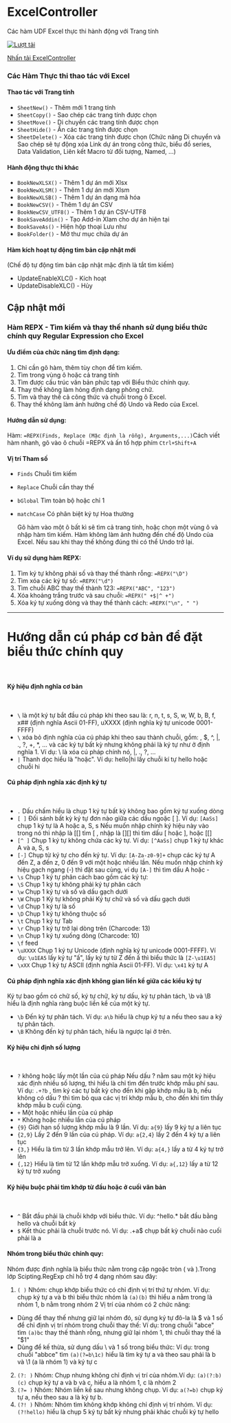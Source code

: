 # ExcelController
 Các hàm UDF Excel thực thi hành động với Trang tính

[![Lượt tải](https://img.shields.io/github/downloads/SanbiVN/ExcelController/total.svg)](https://github.com/SanbiVN/ExcelController/releases/download/excel_controller/ExcelController_v1.43.xlam) 

[Nhấn tải ExcelController](https://github.com/SanbiVN/ExcelController/releases/download/excel_controller/ExcelController_v1.43.xlam)



### Các Hàm Thực thi thao tác với Excel

#### Thao tác với Trang tính ​
- ```SheetNew()``` - Thêm mới 1 trang tính
- ```SheetCopy()``` - Sao chép các trang tính được chọn
- ```SheetMove()``` - Di chuyển các trang tính được chọn
- ```SheetHide()``` - Ẩn các trang tính được chọn
- ```SheetDelete()``` - Xóa các trang tính được chọn
(Chức năng Di chuyển và Sao chép sẽ tự động xóa Link dự án trong công thức, biểu đồ series, Data Validation, Liên kết Macro từ đối tượng, Named, ...)

#### Hành động thực thi khác ​
- ```BookNewXLSX()``` - Thêm 1 dự án mới Xlsx
- ```BookNewXLSM()``` - Thêm 1 dự án mới Xlsm
- ```BookNewXLSB()``` - Thêm 1 dự án dạng mã hóa
- ```BookNewCSV()``` - Thêm 1 dự án CSV
- ```BookNewCSV_UTF8()``` - Thêm 1 dự án CSV-UTF8
- ```BookSaveAddin()``` - Tạo Add-in Xlam cho dự án hiện tại
- ```BookSaveAs()``` - Hiện hộp thoại Lưu như
- ```BookFolder()``` - Mở thư mục chứa dự án
​
#### Hàm kích hoạt tự động tìm bản cập nhật mới ​
(Chế độ tự động tìm bản cập nhật mặc định là tắt tìm kiếm)​
- UpdateEnableXLC() - Kích hoạt
- UpdateDisableXLC() - Hủy

## Cập nhật mới

### Hàm REPX - Tìm kiếm và thay thế nhanh sử dụng biểu thức chính quy Regular Expression cho Excel

#### Ưu điểm của chức năng tìm định dạng:​

1. Chỉ cần gõ hàm, thêm tùy chọn để tìm kiếm.​
2. Tìm trong vùng ô hoặc cả trang tính​
3. Tìm được cấu trúc văn bản phức tạp với Biểu thức chính quy.​
4. Thay thế không làm hỏng định dạng phông chữ.​
5. Tìm và thay thế cả công thức và chuỗi trong ô Excel.​
6. Thay thế không làm ảnh hưởng chế độ Undo và Redo của Excel.​

   
#### Hướng dẫn sử dụng:
Hàm: ```=REPX(Finds, Replace (Mặc định là rỗng), Arguments,...)​```
Cách viết hàm nhanh, gõ vào ô chuỗi =REPX và ấn tổ hợp phím ```Ctrl+Shift+A​```

#### Vị trí	Tham số
- ```Finds```	Chuỗi tìm kiếm
- ```Replace```	Chuỗi cần thay thế
- ```bGlobal```	Tìm toàn bộ hoặc chỉ 1
- ```matchCase```	Có phân biệt ký tự Hoa thường

  Gõ hàm vào một ô bất kì sẽ tìm cả trang tính, hoặc chọn một vùng ô và nhập hàm tìm kiếm.
Hàm không làm ảnh hưởng đến chế độ Undo của Excel. Nếu sau khi thay thế không đúng thì có thể Undo trở lại.

#### Ví dụ sử dụng hàm REPX:
1. Tìm ký tự không phải số và thay thế thành rỗng: ```=REPX("\D")​```
2. Tìm xóa các ký tự số: ```=REPX("\d")​```
3. Tìm chuỗi ABC thay thế thành 123: ```=REPX("ABC", "123")​```
4. Xóa khoảng trắng trước và sau chuỗi: ```=REPX(" +$|^ +")​```
5. Xóa ký tự xuống dòng và thay thế thành cách: ```=REPX("\n", " ")​```

--------------------------------------------------------------------------------------------------------------------------
# Hướng dẫn cú pháp cơ bản để đặt biểu thức chính quy
​
#### Ký hiệu định nghĩa cơ bản​
​
- ```\``` là một ký tự bắt đầu cú pháp khi theo sau là: r, n, t, s, S, w, W, b, B, f, x## (định nghĩa Ascii 01-FF), uXXXX (định nghĩa ký tự unicode 0001-FFFF)​
- ```\``` xóa bỏ định nghĩa của cú pháp khi theo sau thành chuỗi, gồm: \, $, ^, |, ., ?, +, *, ... và các ký tự bất kỳ nhưng không phải là ký tự như ở định nghĩa 1.​
  Ví dụ: \\ là xóa cú pháp chính nó, \|, \., \?, ...​
- ```|``` Thanh dọc hiểu là "hoặc". Ví dụ: hello|hi lấy chuỗi kí tự hello hoặc chuỗi hi​
​
#### Cú pháp định nghĩa xác định ký tự​
​
- ```.``` Dấu chấm hiểu là chụp 1 ký tự bất kỳ không bao gồm ký tự xuống dòng​
- ```[ ]``` Đối sánh bất kỳ ký tự đơn nào giữa các dấu ngoặc [ ]. Ví dụ: ```[AaSs]``` chụp 1 ký tự là A hoặc a, S, s​
   Nếu muốn nhập chính ký hiệu này vào trong nó thì nhập là [[] tìm [ , nhập là [][] thì tìm dấu [ hoặc ], hoặc [\[]​
- ```[^ ]``` Chụp 1 ký tự không chứa các ký tự. Ví dụ: ```[^AaSs]``` chụp 1 ký tự khác A và a, S, s​
- ```[-]``` Chụp từ ký tự cho đến ký tự. Ví dụ: ```[A-Za-z0-9]+``` chụp các ký tự A đến Z, a đến z, 0 đến 9 với một hoặc nhiều lần.​
  Nếu muốn nhập chính ký hiệu gạch ngang (-) thì đặt sau cùng, ví dụ ```[A-]``` thì tìm dấu A hoặc -​
- ```\s``` Chụp 1 ký tự phân cách bao gồm các ký tự:​
- ```\S``` Chụp 1 ký tự không phải ký tự phân cách​
- ```\w``` Chụp 1 ký tự và số và dấu gạch dưới​
- ```\W``` Chụp 1 Ký tự không phải Ký tự chữ và số và dấu gạch dưới​
- ```\d``` Chụp 1 ký tự là số​
- ```\D``` Chụp 1 ký tự không thuộc số​
- ```\t``` Chụp 1 ký tự Tab​
- ```\r``` Chụp 1 ký tự trở lại dòng trên (Charcode: 13)​
- ```\n``` Chụp 1 ký tự xuống dòng (Charcode: 10)​
- ```\f``` feed​
- ```\uXXXX``` Chụp 1 ký tự Unicode (định nghĩa ký tự unicode 0001-FFFF). Ví dụ: ```\u1EA5``` lấy ký tự "ấ", lấy ký tự từ Z đến ấ thì biểu thức là ```[Z-\u1EA5]```​
- ```\xXX``` Chụp 1 ký tự ASCII (định nghĩa Ascii 01-FF). Ví dụ: ```\x41``` ký tự A​
​
#### Cú pháp định nghĩa xác định không gian liền kề giữa các kiểu ký tự​
Ký tự bao gồm có chữ số, ký tự chữ, ký tự dấu, ký tự phân tách, \b và \B hiểu là định nghĩa ràng buộc liền kề của một ký tự.​
​
- ```\b``` Đến ký tự phân tách. Ví dụ: ```a\b``` hiểu là chụp ký tự a nếu theo sau a ký tự phân tách.​
- ```\B``` Không đến ký tự phân tách, hiểu là ngược lại ở trên.​
​
#### Ký hiệu chỉ định số lượng​
​
- ```?``` không hoặc lấy một lần của cú pháp​
Nếu dấu ? nằm sau một ký hiệu xác định nhiều số lượng, thì hiểu là chỉ tìm đến trước khớp mẫu phí sau.​
Ví dụ: ```.+?b``` , tìm ký các tự bất kỳ cho đến khi gặp khớp mẫu là b, nếu không có dấu ? thì tìm bỏ qua các vị trí khớp mẫu b, cho đến khi tìm thấy khớp mẫu b cuối cùng.​
- ```+``` Một hoặc nhiều lần của cú pháp​
- ```*``` Không hoặc nhiều lần của cú pháp​
- ```{9}``` Giới hạn số lượng khớp mẫu là 9 lần. Ví dụ: ```a{9}``` lấy 9 ký tự a liên tục​
- ```{2,9}``` Lấy 2 đến 9 lần của cú pháp. Ví dụ: ```a{2,4}``` lấy 2 đến 4 ký tự a liên tục​
- ```{3,}``` Hiểu là tìm từ 3 lần khớp mẫu trở lên. Ví dụ: ```a{4,}``` lấy a từ 4 ký tự trở lên​
- ```{,12}``` Hiểu là tìm từ 12 lần khớp mẫu trở xuống. Ví dụ: ```a{,12}``` lấy a từ 12 ký tự trở xuống​
​
#### Ký hiệu buộc phải tìm khớp từ đầu hoặc ở cuối văn bản​
​
- ```^``` Bắt đầu phải là chuỗi khớp với biểu thức. Ví dụ: ^hello.* bắt đầu bằng hello và chuỗi bất kỳ​
- ```$``` Kết thúc phải là chuỗi trước nó. Ví dụ: .+a$ chụp bất kỳ chuỗi nào cuối phải là a​
​
#### Nhóm trong biểu thức chính quy:​
Nhóm được định nghĩa là biểu thức nằm trong cặp ngoặc tròn ( và ).​
Trong lớp Scipting.RegExp chỉ hỗ trợ 4 dạng nhóm sau đây:​
1. ```( )``` Nhóm: chụp khớp biểu thức có chỉ định vị trí thứ tự nhóm.​
  Ví dụ: chụp ký tự a và b thì biểu thức nhóm là ```(a)(b)``` thì hiểu a nằm trong là nhóm 1, b nằm trong nhóm 2​
  Vị trí của nhóm có 2 chức năng:​
+ Dùng để thay thế nhưng giữ lại nhóm đó, sử dụng ký tự đô-la là $ và 1 số để chỉ định vị trí nhóm trong chuỗi thay thế:​
   Ví dụ: trong chuỗi "abce" tìm ```(a)bc``` thay thế thành rỗng, nhưng giữ lại nhóm 1, thì chuỗi thay thế là "$1"​
+ Dùng để kế thừa, sử dụng dấu \ và 1 số trong biểu thức:​
    Ví dụ: trong chuỗi "abbce" tìm ```(a)(?=b\1c)``` hiểu là tìm ký tự a và theo sau phải là b và \1 (a là nhóm 1) và ký tự c​
2. ```(?: )``` Nhóm: Chụp nhưng không chỉ định vị trí của nhóm.​
   Ví dụ: ```(a)(?:b)(c)``` chụp ký tự a và b và c, hiểu a là nhóm 1, c là nhóm 2​
3. ```(?= )``` Nhóm: Nhóm liền kề sau nhưng không chụp.​
    Ví dụ: ```a(?=b)``` chụp ký tự a, nếu theo sau a là ký tự b.​
4. ```(?! )``` Nhóm: Nhóm tìm không khớp không chỉ định vị trí nhóm.​
    Ví dụ: ```(?!hello)``` hiểu là chụp 5 ký tự bất kỳ nhưng phải khác chuỗi ký tự hello​


